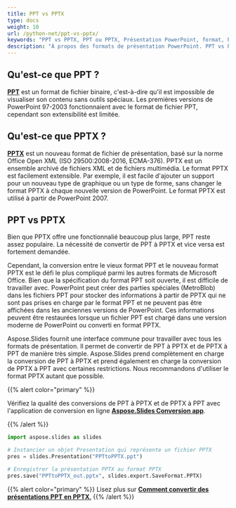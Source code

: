 ```yaml
---
title: PPT vs PPTX
type: docs
weight: 10
url: /python-net/ppt-vs-pptx/
keywords: "PPT vs PPTX, PPT ou PPTX, Présentation PowerPoint, format, Python"
description: "À propos des formats de présentation PowerPoint. PPT vs PPTX. Différences en Python"
---
```



## **Qu'est-ce que PPT ?**
[**PPT**](https://docs.fileformat.com/presentation/ppt/) est un format de fichier binaire, c'est-à-dire qu'il est impossible de visualiser son contenu sans outils spéciaux. Les premières versions de PowerPoint 97-2003 fonctionnaient avec le format de fichier PPT, cependant son extensibilité est limitée. 
## **Qu'est-ce que PPTX ?**
[**PPTX**](https://docs.fileformat.com/presentation/pptx/) est un nouveau format de fichier de présentation, basé sur la norme Office Open XML (ISO 29500:2008-2016, ECMA-376). PPTX est un ensemble archivé de fichiers XML et de fichiers multimédia. Le format PPTX est facilement extensible. Par exemple, il est facile d'ajouter un support pour un nouveau type de graphique ou un type de forme, sans changer le format PPTX à chaque nouvelle version de PowerPoint. Le format PPTX est utilisé à partir de PowerPoint 2007.

## **PPT vs PPTX**
Bien que PPTX offre une fonctionnalié beaucoup plus large, PPT reste assez populaire. La nécessité de convertir de PPT à PPTX et vice versa est fortement demandée.

Cependant, la conversion entre le vieux format PPT et le nouveau format PPTX est le défi le plus compliqué parmi les autres formats de Microsoft Office. Bien que la spécification du format PPT soit ouverte, il est difficile de travailler avec. PowerPoint peut créer des parties spéciales (MetroBlob) dans les fichiers PPT pour stocker des informations à partir de PPTX qui ne sont pas prises en charge par le format PPT et ne peuvent pas être affichées dans les anciennes versions de PowerPoint. Ces informations peuvent être restaurées lorsque un fichier PPT est chargé dans une version moderne de PowerPoint ou converti en format PPTX.

Aspose.Slides fournit une interface commune pour travailler avec tous les formats de présentation. Il permet de convertir de PPT à PPTX et de PPTX à PPT de manière très simple. Aspose.Slides prend complètement en charge la conversion de PPT à PPTX et prend également en charge la conversion de PPTX à PPT avec certaines restrictions. Nous recommandons d'utiliser le format PPTX autant que possible.

{{% alert color="primary" %}} 

Vérifiez la qualité des conversions de PPT à PPTX et de PPTX à PPT avec l'application de conversion en ligne [**Aspose.Slides Conversion app**](https://products.aspose.app/slides/conversion/).

{{% /alert %}} 

```py
import aspose.slides as slides

# Instancier un objet Presentation qui représente un fichier PPTX
pres = slides.Presentation("PPTtoPPTX.ppt")

# Enregistrer la présentation PPTX au format PPTX
pres.save("PPTtoPPTX_out.pptx", slides.export.SaveFormat.PPTX)
```

{{% alert color="primary" %}} 
Lisez plus sur [**Comment convertir des présentations PPT en PPTX**.](/slides/python-net/convert-ppt-to-pptx/)
{{% /alert %}} 
